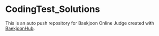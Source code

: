 # CodingTest_Solutions
This is an auto push repository for Baekjoon Online Judge created with [BaekjoonHub](https://github.com/BaekjoonHub/BaekjoonHub).
